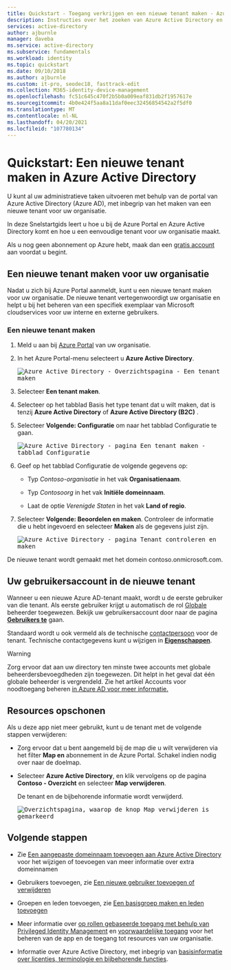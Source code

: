 ```yaml
---
title: Quickstart - Toegang verkrijgen en een nieuwe tenant maken - Azure AD
description: Instructies over het zoeken van Azure Active Directory en het maken van een nieuwe tenant voor uw organisatie.
services: active-directory
author: ajburnle
manager: daveba
ms.service: active-directory
ms.subservice: fundamentals
ms.workload: identity
ms.topic: quickstart
ms.date: 09/10/2018
ms.author: ajburnle
ms.custom: it-pro, seodec18, fasttrack-edit
ms.collection: M365-identity-device-management
ms.openlocfilehash: fc51c645c470f2b5b0a009eaf831db2f1957617e
ms.sourcegitcommit: 4b0e424f5aa8a11daf0eec32456854542a2f5df0
ms.translationtype: MT
ms.contentlocale: nl-NL
ms.lasthandoff: 04/20/2021
ms.locfileid: "107780134"
---
```

# <a name="quickstart-create-a-new-tenant-in-azure-active-directory"></a>Quickstart: Een nieuwe tenant maken in Azure Active Directory

U kunt al uw administratieve taken uitvoeren met behulp van de portal van Azure Active Directory (Azure AD), met inbegrip van het maken van een nieuwe tenant voor uw organisatie. 

In deze Snelstartgids leert u hoe u bij de Azure Portal en Azure Active Directory komt en hoe u een eenvoudige tenant voor uw organisatie maakt.

Als u nog geen abonnement op Azure hebt, maak dan een [gratis account](https://azure.microsoft.com/free/) aan voordat u begint.

## <a name="create-a-new-tenant-for-your-organization"></a>Een nieuwe tenant maken voor uw organisatie

Nadat u zich bij Azure Portal aanmeldt, kunt u een nieuwe tenant maken voor uw organisatie. De nieuwe tenant vertegenwoordigt uw organisatie en helpt u bij het beheren van een specifiek exemplaar van Microsoft cloudservices voor uw interne en externe gebruikers.

### <a name="to-create-a-new-tenant"></a>Een nieuwe tenant maken

1. Meld u aan bij [Azure Portal](https://portal.azure.com/) van uw organisatie.

1. In het Azure Portal-menu selecteert u **Azure Active Directory**.  

    <kbd>![Azure Active Directory - Overzichtspagina - Een tenant maken](media/active-directory-access-create-new-tenant/azure-ad-portal.png)</kbd>  

1. Selecteer **Een tenant maken**.

1. Selecteer op het tabblad Basis het type tenant dat u wilt maken, dat is tenzij **Azure Active Directory** of **Azure Active Directory (B2C)** .

1. Selecteer **Volgende: Configuratie** om naar het tabblad Configuratie te gaan.

    <kbd>![Azure Active Directory - pagina Een tenant maken - tabblad Configuratie ](media/active-directory-access-create-new-tenant/azure-ad-create-new-tenant.png)</kbd>

1.  Geef op het tabblad Configuratie de volgende gegevens op:
    
    - Typ _Contoso-organisatie_ in het vak **Organisatienaam**.

    - Typ _Contosoorg_ in het vak **Initiële domeinnaam**.

    - Laat de optie _Verenigde Staten_ in het vak **Land of regio**.

1. Selecteer **Volgende: Beoordelen en maken**. Controleer de informatie die u hebt ingevoerd en selecteer **Maken** als de gegevens juist zijn.

    <kbd>![Azure Active Directory - pagina Tenant controleren en maken](media/active-directory-access-create-new-tenant/azure-ad-review.png)</kbd>

De nieuwe tenant wordt gemaakt met het domein contoso.onmicrosoft.com.

## <a name="your-user-account-in-the-new-tenant"></a>Uw gebruikersaccount in de nieuwe tenant

Wanneer u een nieuwe Azure AD-tenant maakt, wordt u de eerste gebruiker van die tenant. Als eerste gebruiker krijgt u automatisch de rol [Globale](https://docs.microsoft.com/azure/active-directory/roles/permissions-reference#global-administrator) beheerder toegewezen. Bekijk uw gebruikersaccount door naar de pagina [**Gebruikers te**](https://portal.azure.com/#blade/Microsoft_AAD_IAM/UsersManagementMenuBlade/MsGraphUsers) gaan.

Standaard wordt u ook vermeld als de technische [contactpersoon](https://docs.microsoft.com/microsoft-365/admin/manage/change-address-contact-and-more?view=o365-worldwide#what-do-these-fields-mean) voor de tenant. Technische contactgegevens kunt u wijzigen in [**Eigenschappen**](https://portal.azure.com/#blade/Microsoft_AAD_IAM/ActiveDirectoryMenuBlade/Properties).

> [!WARNING]
> Zorg ervoor dat aan uw directory ten minste twee accounts met globale beheerdersbevoegdheden zijn toegewezen. Dit helpt in het geval dat één globale beheerder is vergrendeld. Zie het artikel Accounts voor noodtoegang beheren [in Azure AD voor meer informatie.](../roles/security-emergency-access.md)

## <a name="clean-up-resources"></a>Resources opschonen

Als u deze app niet meer gebruikt, kunt u de tenant met de volgende stappen verwijderen:

- Zorg ervoor dat u bent aangemeld bij de map die u wilt verwijderen via het filter **Map en** abonnement in de Azure Portal. Schakel indien nodig over naar de doelmap.
- Selecteer **Azure Active Directory**, en klik vervolgens op de pagina **Contoso - Overzicht** en selecteer **Map verwijderen**.

    De tenant en de bijbehorende informatie wordt verwijderd.

    <kbd>![Overzichtspagina, waarop de knop Map verwijderen is gemarkeerd](media/active-directory-access-create-new-tenant/azure-ad-delete-new-tenant.png)</kbd>

## <a name="next-steps"></a>Volgende stappen

- Zie [Een aangepaste domeinnaam toevoegen aan Azure Active Directory](add-custom-domain.md) voor het wijzigen of toevoegen van meer informatie over extra domeinnamen

- Gebruikers toevoegen, zie [Een nieuwe gebruiker toevoegen of verwijderen](add-users-azure-active-directory.md)

- Groepen en leden toevoegen, zie [Een basisgroep maken en leden toevoegen](active-directory-groups-create-azure-portal.md)

- Meer informatie over [op rollen gebaseerde toegang met behulp van Privileged Identity Management](../../role-based-access-control/best-practices.md) en [voorwaardelijke toegang](../../role-based-access-control/conditional-access-azure-management.md) voor het beheren van de app en de toegang tot resources van uw organisatie.

- Informatie over Azure Active Directory, met inbegrip van [basisinformatie over licenties, terminologie en bijbehorende functies](active-directory-whatis.md).
